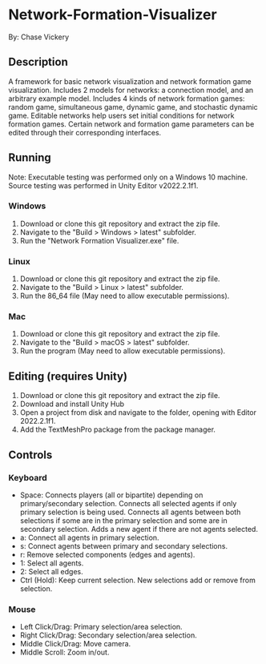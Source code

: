# Network-Formation-Visualizer
By: Chase Vickery

## Description
A framework for basic network visualization and network formation game visualization.
Includes 2 models for networks: a connection model, and an arbitrary example model.
Includes 4 kinds of network formation games: random game, simultaneous game, dynamic game, and stochastic dynamic game.
Editable networks help users set initial conditions for network formation games.
Certain network and formation game parameters can be edited through their corresponding interfaces.

## Running
Note: Executable testing was performed only on a Windows 10 machine. Source testing was performed in Unity Editor v2022.2.1f1.
### Windows
1. Download or clone this git repository and extract the zip file.
2. Navigate to the "Build > Windows > latest" subfolder.
3. Run the "Network Formation Visualizer.exe" file.
### Linux
1. Download or clone this git repository and extract the zip file.
2. Navigate to the "Build > Linux > latest" subfolder.
3. Run the 86_64 file (May need to allow executable permissions).
### Mac
1. Download or clone this git repository and extract the zip file.
2. Navigate to the "Build > macOS > latest" subfolder.
3. Run the program (May need to allow executable permissions).

## Editing (requires Unity)
1. Download or clone this git repository and extract the zip file.
2. Download and install Unity Hub
3. Open a project from disk and navigate to the folder, opening with Editor 2022.2.1f1.
4. Add the TextMeshPro package from the package manager.

## Controls
### Keyboard
- Space: Connects players (all or bipartite) depending on primary/secondary selection. Connects all selected agents if only primary selection is being used. Connects all agents between both selections if some are in the primary selection and some are in secondary selection. Adds a new agent if there are not agents selected.
- a: Connect all agents in primary selection.
- s: Connect agents between primary and secondary selections.
- r: Remove selected components (edges and agents).
- 1: Select all agents.
- 2: Select all edges.
- Ctrl (Hold): Keep current selection. New selections add or remove from selection.
### Mouse
- Left Click/Drag: Primary selection/area selection.
- Right Click/Drag: Secondary selection/area selection.
- Middle Click/Drag: Move camera.
- Middle Scroll: Zoom in/out.
